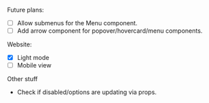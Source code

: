 Future plans:

- [ ] Allow submenus for the Menu component.
- [ ] Add arrow component for popover/hovercard/menu components.

Website:

- [x] Light mode
- [ ] Mobile view

Other stuff

- Check if disabled/options are updating via props.
